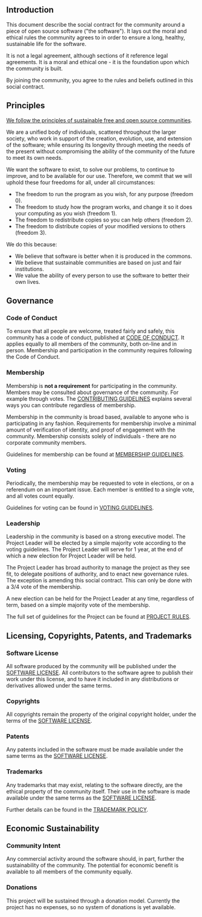 ## Introduction

This document describe the social contract for the community around a piece of
open source software ("the software"). It lays out the moral and ethical rules
the community agrees to in order to ensure a long, healthy, sustainable life
for the software.

It is not a legal agreement, although sections of it reference legal
agreements. It is a moral and ethical one - it is the foundation upon which the
community is built.

By joining the community, you agree to the rules and beliefs outlined in this
social contract.

## Principles

[We follow the principles of sustainable free and open source
communities](https://sfosc.github.io/principles).

We are a unified body of individuals, scattered throughout the larger society,
who work in support of the creation, evolution, use, and extension of the
software; while ensuring its longevity through meeting the needs of the present
without compromising the ability of the community of the future to meet its own
needs.

We want the software to exist, to solve our problems, to continue to improve,
and to be available for our use. Therefore, we commit that we will uphold
these four freedoms for all, under all circumstances:

  * The freedom to run the program as you wish, for any purpose (freedom 0).
  * The freedom to study how the program works, and change it so it does your computing as you wish (freedom 1).
  * The freedom to redistribute copies so you can help others (freedom 2).
  * The freedom to distribute copies of your modified versions to others (freedom 3).

We do this because:

  * We believe that software is better when it is produced in the commons. 
  * We believe that sustainable communities are based on just and fair institutions.
  * We value the ability of every person to use the software to better their
    own lives.

## Governance

### Code of Conduct

To ensure that all people are welcome, treated fairly and safely, this
community has a code of conduct, published at [CODE OF CONDUCT](https://github.com/sfosc/sfosc/blob/master/CODE_OF_CONDUCT.md). It applies equally to
all members of the community, both on-line and in person. Membership and participation
in the community requires following the Code of Conduct.

### Membership

Membership is **not a requirement** for participating in the community.
Members may be consulted about governance of the community. For example through votes.
The [CONTRIBUTING GUIDELINES](https://github.com/sfosc/sfosc/blob/master/CONTRIBUTING.md)
explains several ways you can contribute regardless of membership.

Membership in the community is broad based, available to anyone who is 
participating in any fashion. Requirements for membership involve a minimal
amount of verification of identity, and proof of engagement with the community.
Membership consists solely of individuals - there are no corporate community
members.

Guidelines for membership can be found at [MEMBERSHIP GUIDELINES](https://github.com/sfosc/sfosc/blob/master/MEMBERSHIP.md).

### Voting

Periodically, the membership may be requested to vote in elections, or on a referendum
on an important issue. Each member is entitled to a single vote, and all votes count
equally.

Guidelines for voting can be found in [VOTING GUIDELINES](https://github.com/sfosc/sfosc/blob/master/VOTING.md).

### Leadership

Leadership in the community is based on a strong executive model. The Project
Leader will be elected by a simple majority vote according to the voting
guidelines. The Project Leader will serve for 1 year, at the end of which a new 
election for Project Leader will be held.

The Project Leader has broad authority to manage the project as they see fit, to
delegate positions of authority, and to enact new governance rules. The
exception is amending this social contract. This can only be done with a 3/4
vote of the membership.

A new election can be held for the Project Leader at any time, regardless of
term, based on a simple majority vote of the membership.

The full set of guidelines for the Project can be found at [PROJECT RULES](https://github.com/sfosc/sfosc/blob/master/RULES.md).

## Licensing, Copyrights, Patents, and Trademarks

### Software License

All software produced by the community will be published under the [SOFTWARE
LICENSE](https://github.com/sfosc/sfosc/blob/master/LICENSE.md). All contributors to the software agree to publish their work under
this license, and to have it included in any distributions or derivatives
allowed under the same terms.

### Copyrights

All copyrights remain the property of the original copyright holder, under the
terms of the [SOFTWARE LICENSE](https://github.com/sfosc/sfosc/blob/master/LICENSE.md).

### Patents

Any patents included in the software must be made available under the same
terms as the [SOFTWARE LICENSE](https://github.com/sfosc/sfosc/blob/master/LICENSE.md).

### Trademarks

Any trademarks that may exist, relating to the software directly, are the
ethical property of the community itself. Their use in the software is made
available under the same terms as the [SOFTWARE LICENSE](https://github.com/sfosc/sfosc/blob/master/LICENSE.md).

Further details can be found in the [TRADEMARK POLICY](https://github.com/sfosc/sfosc/blob/master/TRADEMARK.md).

## Economic Sustainability

### Community Intent

Any commercial activity around the software should, in part, further the
sustainability of the community. The potential for economic benefit is
available to all members of the community equally.

### Donations

This project will be sustained through a donation model. Currently the
project has no expenses, so no system of donations is yet available.

